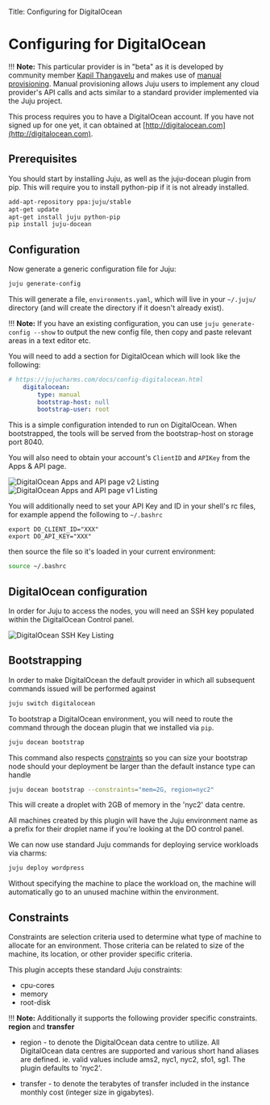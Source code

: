 Title: Configuring for DigitalOcean  

# Configuring for DigitalOcean

!!! **Note:** This particular provider is in "beta" as it is developed by
community member [Kapil Thangavelu](http://github.com/kapilt/juju-digitalocean)
and makes use of [manual provisioning](config-manual.html). Manual provisioning
allows Juju users to implement any cloud provider's API calls and acts similar
to a standard provider implemented via the Juju project.

This process requires you to have a DigitalOcean account. If you have not
signed up for one yet, it can obtained at
[http://digitalocean.com](http://digitalocean.com).


## Prerequisites

You should start by installing Juju, as well as the juju-docean plugin from pip.
This will require you to install python-pip if it is not already installed.

```bash
add-apt-repository ppa:juju/stable
apt-get update
apt-get install juju python-pip
pip install juju-docean
```


## Configuration

Now generate a generic configuration file for Juju:

```bash
juju generate-config
```

This will generate a file, `environments.yaml`, which will live in your
`~/.juju/` directory (and will create the directory if it doesn't already
exist).

!!! **Note:** If you have an existing configuration, you can use `juju
generate-config --show` to output the new config file, then copy and paste
relevant areas in a text editor etc.

You will need to add a section for DigitalOcean which will look like the
following:

```yaml
# https://jujucharms.com/docs/config-digitalocean.html
    digitalocean:
        type: manual
        bootstrap-host: null
        bootstrap-user: root
```


This is a simple configuration intended to run on DigitalOcean. When
bootstrapped, the tools will be served from the bootstrap-host on storage port
8040.

You will also need to obtain your account's `ClientID` and `APIKey` from the
Apps & API page.

![DigitalOcean Apps and API page v2 Listing](./media/getting_started_do_api_v2.png)
![DigitalOcean Apps and API page v1 Listing](./media/getting_started_do_api_v1.png)

You will additionally need to set your API Key and ID in your shell's rc files,
for example append the following to `~/.bashrc`

```no-highlight
export DO_CLIENT_ID="XXX"
export DO_API_KEY="XXX"
```

then source the file so it's loaded in your current environment:

```bash
source ~/.bashrc
```

## DigitalOcean configuration

In order for Juju to access the nodes, you will need an SSH key populated
within the DigitalOcean Control panel.

![DigitalOcean SSH Key Listing](./media/getting_started_do_ssh_key.png)


## Bootstrapping

In order to make DigitalOcean the default provider in which all subsequent
commands issued will be performed against

```bash
juju switch digitalocean
```

To bootstrap a DigitalOcean environment, you will need to route the command
through the docean plugin that we installed via `pip`.

```bash
juju docean bootstrap
```

This command also respects [constraints](charms-constraints.html) so you can
size your bootstrap node should your deployment be larger than the default
instance type can handle

```bash
juju docean bootstrap --constraints="mem=2G, region=nyc2"
```
This will create a droplet with 2GB of memory in the 'nyc2' data centre.

All machines created by this plugin will have the Juju environment name as a
prefix for their droplet name if you're looking at the DO control panel.

We can now use standard Juju commands for deploying service workloads via
charms:

```bash
juju deploy wordpress
```

Without specifying the machine to place the workload on, the machine will
automatically go to an unused machine within the environment.


## Constraints

Constraints are selection criteria used to determine what type of machine to
allocate for an environment. Those criteria can be related to size of the
machine, its location, or other provider specific criteria.

This plugin accepts these standard Juju constraints:

- cpu-cores
- memory
- root-disk

!!! **Note:** Additionally it supports the following provider specific
constraints. **region** and **transfer**

- region - to denote the DigitalOcean data centre to utilize. All DigitalOcean
  data centres are supported and various short hand aliases are defined. ie.
  valid values include ams2, nyc1, nyc2, sfo1, sg1. The plugin defaults to 'nyc2'.

- transfer - to denote the terabytes of transfer included in the instance
  monthly cost (integer size in gigabytes).
